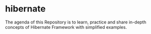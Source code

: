 # hibernate
The agenda of this Repository is to learn, practice and share in-depth concepts of Hibernate Framework with simplified examples.
